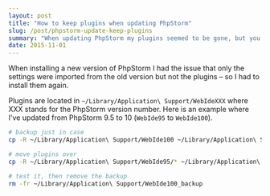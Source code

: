 ```yaml
---
layout: post
title: "How to keep plugins when updating PhpStorm"
slug: /post/phpstorm-update-keep-plugins
summary: "When updating PhpStorm my plugins seemed to be gone, but you can easily move them over."
date: 2015-11-01
---
```


When installing a new version of PhpStorm I had the issue that
only the settings were imported from the old version but not
the plugins – so I had to install them again.

Plugins are located in `~/Library/Application\ Support/WebIdeXXX`
where XXX stands for the PhpStorm version number. Here is an example
where I've updated from PhpStorm 9.5 to 10 (`WebIde95` to `WebIde100`).

```bash
# backup just in case
cp -R ~/Library/Application\ Support/WebIde100 ~/Library/Application\ Support/WebIde100_backup

# move plugins over
cp -R ~/Library/Application\ Support/WebIde95/* ~/Library/Application\ Support/WebIde100/

# test it, then remove the backup
rm -fr ~/Library/Application\ Support/WebIde100_backup
```

#

